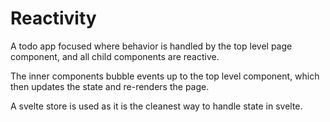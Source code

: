 # Reactivity

A todo app focused where behavior is handled by the top level page component, and all child components are reactive.

The inner components bubble events up to the top level component, which then updates the state and re-renders the page.

A svelte store is used as it is the cleanest way to handle state in svelte.